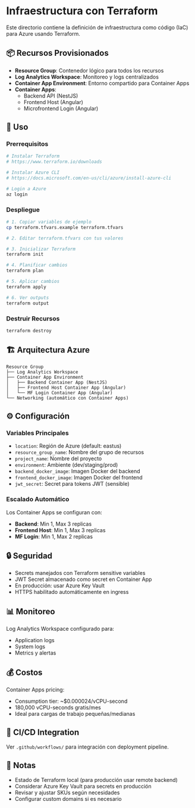 # Infraestructura con Terraform

Este directorio contiene la definición de infraestructura como código (IaC) para Azure usando Terraform.

## 📦 Recursos Provisionados

- **Resource Group**: Contenedor lógico para todos los recursos
- **Log Analytics Workspace**: Monitoreo y logs centralizados
- **Container App Environment**: Entorno compartido para Container Apps
- **Container Apps**:
  - Backend API (NestJS)
  - Frontend Host (Angular)
  - Microfrontend Login (Angular)

## 🚀 Uso

### Prerrequisitos

```bash
# Instalar Terraform
# https://www.terraform.io/downloads

# Instalar Azure CLI
# https://docs.microsoft.com/en-us/cli/azure/install-azure-cli

# Login a Azure
az login
```

### Despliegue

```bash
# 1. Copiar variables de ejemplo
cp terraform.tfvars.example terraform.tfvars

# 2. Editar terraform.tfvars con tus valores

# 3. Inicializar Terraform
terraform init

# 4. Planificar cambios
terraform plan

# 5. Aplicar cambios
terraform apply

# 6. Ver outputs
terraform output
```

### Destruir Recursos

```bash
terraform destroy
```

## 🏗️ Arquitectura Azure

```
Resource Group
├── Log Analytics Workspace
├── Container App Environment
│   ├── Backend Container App (NestJS)
│   ├── Frontend Host Container App (Angular)
│   └── MF Login Container App (Angular)
└── Networking (automático con Container Apps)
```

## ⚙️ Configuración

### Variables Principales

- `location`: Región de Azure (default: eastus)
- `resource_group_name`: Nombre del grupo de recursos
- `project_name`: Nombre del proyecto
- `environment`: Ambiente (dev/staging/prod)
- `backend_docker_image`: Imagen Docker del backend
- `frontend_docker_image`: Imagen Docker del frontend
- `jwt_secret`: Secret para tokens JWT (sensible)

### Escalado Automático

Los Container Apps se configuran con:
- **Backend**: Min 1, Max 3 replicas
- **Frontend Host**: Min 1, Max 3 replicas
- **MF Login**: Min 1, Max 2 replicas

## 🔒 Seguridad

- Secrets manejados con Terraform sensitive variables
- JWT Secret almacenado como secret en Container App
- En producción: usar Azure Key Vault
- HTTPS habilitado automáticamente en ingress

## 📊 Monitoreo

Log Analytics Workspace configurado para:
- Application logs
- System logs
- Metrics y alertas

## 💰 Costos

Container Apps pricing:
- Consumption tier: ~$0.000024/vCPU-second
- 180,000 vCPU-seconds gratis/mes
- Ideal para cargas de trabajo pequeñas/medianas

## 🔄 CI/CD Integration

Ver `.github/workflows/` para integración con deployment pipeline.

## 📝 Notas

- Estado de Terraform local (para producción usar remote backend)
- Considerar Azure Key Vault para secrets en producción
- Revisar y ajustar SKUs según necesidades
- Configurar custom domains si es necesario
